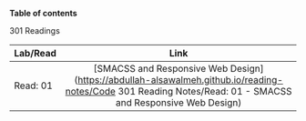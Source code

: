 **Table of contents**

301 Readings

| Lab/Read |                                              Link                                              |
| -------- | :--------------------------------------------------------------------------------------------: |
| Read: 01 | [SMACSS and Responsive Web Design](https://abdullah-alsawalmeh.github.io/reading-notes/Code 301 Reading Notes/Read: 01 - SMACSS and Responsive Web Design) |


